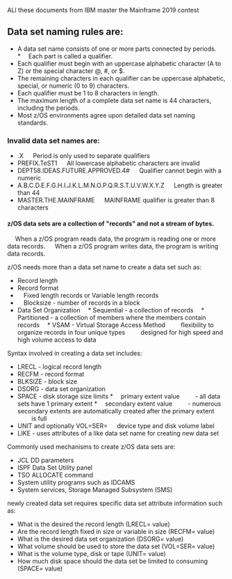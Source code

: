 ALl these documents from IBM master the Mainframe 2019 contest


## Data set naming rules are:

* A data set name consists of one or more parts connected by periods.
*  Each part is called a qualifier.
* Each qualifier must begin with an uppercase alphabetic character (A to Z) or the special character @, #, or $.
* The remaining characters in each qualifier can be uppercase alphabetic, special, or numeric (0 to 9) characters.
* Each qualifier must be 1 to 8 characters in length.
* The maximum length of a complete data set name is 44 characters, including the periods.
* Most z/OS environments agree upon detailed data set naming standards.

### Invalid data set names are:

* .X
  Period is only used to separate qualifiers
* PREFIX.TeST1
  All lowercase alphabetic characters are invalid
* DEPT58.IDEAS.FUTURE.APPROVED.4#
  Qualifier cannot begin with a numeric
* A.B.C.D.E.F.G.H.I.J.K.L.M.N.O.P.Q.R.S.T.U.V.W.X.Y.Z
  Length is greater than 44
* MASTER.THE.MAINFRAME
  MAINFRAME qualifier is greater than 8 characters
  
 #### z/OS data sets are a collection of "records" and not a stream of bytes.
  When a z/OS program reads data, the program is reading one or more data records.
  When a z/OS program writes data, the program is writing data records.
  
 z/OS needs more than a data set name to create a data set such as:

* Record length
* Record format
*  Fixed length records or Variable length records
*  Blocksize - number of records in a block
* Data Set Organization
 * Sequential - a collection of records
 * Partitioned - a collection of members where the members contain records
 * VSAM - Virtual Storage Access Method
   flexibility to organize records in four unique types
   designed for high speed and high volume access to data

 Syntax involved in creating a data set includes:

* LRECL - logical record length
* RECFM - record format
* BLKSIZE - block size
* DSORG - data set organization
* SPACE - disk storage size limits
*  primary extent value
   - all data sets have 1 primary extent
*  secondary extent value
   - numerous secondary extents are automatically created after the primary extent
     is full
* UNIT and optionally VOL=SER=
  device type and disk volume label
* LIKE - uses attributes of a like data set name for creating new data set

 Commonly used mechanisms to create z/OS data sets are:

* JCL DD parameters
* ISPF Data Set Utility panel
* TSO ALLOCATE command
* System utility programs such as IDCAMS
* System services, Storage Managed Subsystem (SMS)

 newly created data set requires specific data set attribute information such as:

* What is the desired the record length (LRECL= value)
* Are the record length fixed in size or variable in size (RECFM= value)
* What is the desired data set organization (DSORG= value)
* What volume should be used to store the data set (VOL=SER= value)
* What is the volume type, disk or tape (UNIT= value)
* How much disk space should the data set be limited to consuming (SPACE= value)
